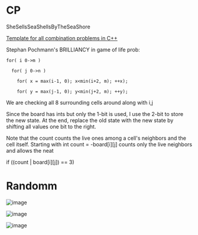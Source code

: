 # CP
SheSellsSeaShellsByTheSeaShore

[Template for all combination problems in C++](https://leetcode.com/problems/combination-sum-iv/discuss/85120/C++-template-for-ALL-Combination-Problem-Set)


Stephan Pochmann's BRILLIANCY in game of life prob: 


    for( i 0->m )

      for( j 0->n )

        for( x = max(i-1, 0); x<min(i+2, m); ++x);

        for( y = max(j-1, 0); y<min(j+2, m); ++y);
        
We are checking all 8 surrounding cells around along with i,j 



Since the board has ints but only the 1-bit is used, I use the 2-bit to store the new state. At the end, replace the old state with the new state by shifting all values one bit to the right.

Note that the count counts the live ones among a cell's neighbors and the cell itself. Starting with int count = -board[i][j] counts only the live neighbors and allows the neat

if ((count | board[i][j]) == 3)

<h1> Randomm </h1>

![image](https://user-images.githubusercontent.com/60093808/164612600-da7a90c4-1d11-4544-9cfa-7f87168392b4.png)


![image](https://user-images.githubusercontent.com/60093808/165371708-222c4cca-693f-47bc-a081-a3b8e98a1792.png)

![image](https://user-images.githubusercontent.com/60093808/168014521-b46e7839-8faa-42bc-82ba-9332c05cc391.png)
